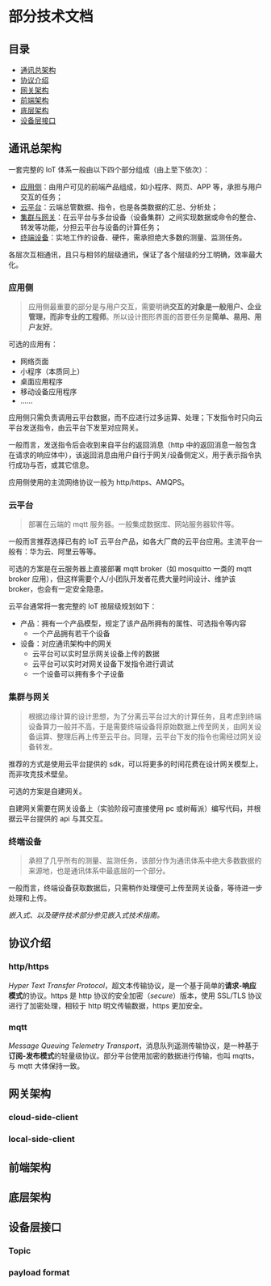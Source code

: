 # 部分技术文档

## 目录

-   [通讯总架构](#通讯总架构)
-   [协议介绍](#协议介绍)
-   [网关架构](#网关架构)
-   [前端架构](#前端架构)
-   [底层架构](#底层架构)
-   [设备层接口](#设备层接口)

## 通讯总架构

一套完整的 IoT 体系一般由以下四个部分组成（由上至下依次）：

-   [应用侧](#应用侧)：由用户可见的前端产品组成，如小程序、网页、APP 等，承担与用户交互的任务；
-   [云平台](#云平台)：云端总管数据、指令，也是各类数据的汇总、分析处；
-   [集群与网关](#集群与网关)：在云平台与多台设备（设备集群）之间实现数据或命令的整合、转发等功能，分担云平台与设备的计算任务；
-   [终端设备](#终端设备)：实地工作的设备、硬件，需承担绝大多数的测量、监测任务。

各层次互相通讯，且只与相邻的层级通讯，保证了各个层级的分工明确，效率最大化。

### 应用侧

> 应用侧最重要的部分是与用户交互，需要明确**交互的对象是一般用户、企业管理，而非专业的工程师**。所以设计图形界面的首要任务是**简单、易用、用户友好**。

可选的应用有：

-   网络页面
-   小程序（本质同上）
-   桌面应用程序
-   移动设备应用程序
-   ……

应用侧只需负责调用云平台数据，而不应进行过多运算、处理；下发指令时只向云平台发送指令，由云平台下发至对应网关。

一般而言，发送指令后会收到来自平台的返回消息（http 中的返回消息一般包含在请求的响应体中），该返回消息由用户自行于网关/设备侧定义，用于表示指令执行成功与否，或其它信息。

应用侧使用的主流网络协议一般为 http/https、AMQPS。

### 云平台

> 部署在云端的 mqtt 服务器。一般集成数据库、网站服务器软件等。

一般而言推荐选择已有的 IoT 云平台产品，如各大厂商的云平台应用。主流平台一般有：华为云、阿里云等等。

可选的方案是在云服务器上直接部署 mqtt broker（如 mosquitto 一类的 mqtt broker 应用），但这样需要个人/小团队开发者花费大量时间设计、维护该 broker，也会有一定安全隐患。

云平台通常将一套完整的 IoT 按层级规划如下：

-   产品：拥有一个产品模型，规定了该产品所拥有的属性、可选指令等内容
    -   一个产品拥有若干个设备
-   设备：对应通讯架构中的网关
    -   云平台可以实时显示网关设备上传的数据
    -   云平台可以实时对网关设备下发指令进行调试
    -   一个设备可以拥有多个子设备

### 集群与网关

> 根据边缘计算的设计思想，为了分离云平台过大的计算任务，且考虑到终端设备算力一般并不高，于是需要终端设备将原始数据上传至网关，由网关设备运算、整理后再上传至云平台。同理，云平台下发的指令也需经过网关设备转发。

推荐的方式是使用云平台提供的 sdk，可以将更多的时间花费在设计网关模型上，而非攻克技术壁垒。

可选的方案是自建网关。

自建网关需要在网关设备上（实验阶段可直接使用 pc 或树莓派）编写代码，并根据云平台提供的 api 与其交互。

### 终端设备

> 承担了几乎所有的测量、监测任务，该部分作为通讯体系中绝大多数数据的来源地，也是通讯体系中最底层的一个部分。

一般而言，终端设备获取数据后，只需稍作处理便可上传至网关设备，等待进一步处理和上传。

_嵌入式、以及硬件技术部分参见嵌入式技术指南。_

## 协议介绍

### http/https

_Hyper Text Transfer Protocol_，超文本传输协议，是一个基于简单的**请求-响应模式**的协议。https 是 http 协议的安全加密（_secure_）版本，使用 SSL/TLS 协议进行了加密处理，相较于 http 明文传输数据，https 更加安全。

### mqtt

_Message Queuing Telemetry Transport_，消息队列遥测传输协议，是一种基于**订阅-发布模式**的轻量级协议。部分平台使用加密的数据进行传输，也叫 mqtts，与 mqtt 大体保持一致。

## 网关架构

### cloud-side-client

### local-side-client

## 前端架构

## 底层架构

## 设备层接口

### Topic

### payload format
